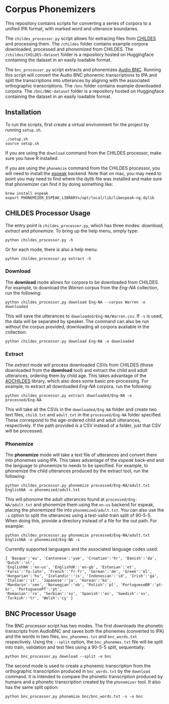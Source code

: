 # Corpus Phonemizers

This repository contains scripts for converting a series of corpora to a unified IPA format, with marked word and utterance boundaries. 

The `childes_processor.py` script allows for extracing files from [CHILDES](https://childes.talkbank.org/) and processing them. The `/childes` folder contains example corpora downloaded, processed and phonemized from CHILDES. The `/childes/CHILDES-dataset` folder is a repository hosted on Huggingface containing the dataset in an easily loadable format.

The `bnc_processor.py` script extracts and phonemizes [Audio BNC](http://www.phon.ox.ac.uk/AudioBNC). Running this script will convert the Audio BNC phonemic transcriptions to IPA and split the transcriptions into utterances by aligning with the associated orthographic transcriptions. The `/bnc` folder contains example downloaded corpora. The `/bnc/BNC-dataset` folder is a repository hosted on Huggingface containing the dataset in an easily loadable format.

## Installation

To run the scripts, first create a virtual environment for the project by running `setup.sh`.

```
./setup.sh
source setup.sh
```

If you are using the `download` command from the CHILDES processor, make sure you have R installed.

If you are using the `phonemize` command from the CHILDES processor, you will need to install the [espeak](https://github.com/espeak-ng/espeak-ng) backend. Note that on mac, you may need to point you may need to find where the dylib file was installed and make sure that phonemizer can find it by doing something like:

```
brew install espeak
export PHONEMIZER_ESPEAK_LIBRARY=/opt/local/lib/libespeak-ng.dylib
```

## CHILDES Processor Usage

The entry point is `childes_processor.py`, which has three modes: *download*, *extract* and *phonemize*. To bring up the help menu, simply type:

```
python childes_processor.py -h
```

Or for each mode, there is also a help menu:

```
python childes_processor.py extract -h
```

### Download

The **download** mode allows for corpora to be downloaded from CHILDES. For example, to download the _Warren_ corpus from the _Eng-NA_ collection, run the following:

```
python childes_processor.py download Eng-NA --corpus Warren -o downloaded
```

This will save the utterances to `downloaded/Eng-NA/Warren.csv`. If `-s` is used, the data will be separated by speaker. The command can also be run without the corpus provided, downloading all corpora available in the collection:

```
python childes_processor.py download Eng-NA -o downloaded
```

### Extract

The *extract* mode will process downloaded CSVs from CHILDES (those downloaded from the **download** tool) and extract the child and adult utterances, ordering them by child age. This takes advantage of the [AOCHILDES](https://github.com/UIUCLearningLanguageLab/AOCHILDES) library, which also does some basic pre-processing. For example, to extract all downloaded _Eng-NA_ corpora, run the following:

```
python childes_processor.py extract downloaded/Eng-NA -o processed/Eng-NA
```

This will take all the CSVs in the `downloaded/Eng-NA` folder and create two text files, `child.txt` and `adult.txt` in the `processed/Eng-NA` folder specified. These correspond to the age-ordered child and adult utterances, respectively. If the path provided is a CSV instead of a folder, just that CSV will be processed.

### Phonemize

The **phonemize** mode will take a text file of utterances and convert them into phonemes using IPA. This takes advantage of the *espeak* back-end and the language to phonemize to needs to be specified. For example, to phonemize the child utterances produced by the extract tool, run the following:

```
python childes_processor.py phonemize processed/Eng-NA/adult.txt EnglishNA -o phonemized/adult.txt
```

This will phonome the adult utterances found at `processed/Eng-NA/adult.txt` and phonemize them using the `en-us` backend for espeak, placing the phonemized file into `phonemized/adult.txt`. You can also use the `-s` option to split the utterances using a test-valid-train split of 90-5-5. When doing this, provide a directory instead of a file for the out path. For example:

```
python childes_processor.py phonemize processed/Eng-NA/adult.txt EnglishNA -o phonemized/Eng-NA -s
```

Currently supported languages and the associated language codes used:
```
{ 'Basque':'eu', 'Cantonese':'yue', 'Croatian':'hr', 'Danish':'da', 'Dutch':'nl',
'EnglishNA':'en-us', 'EnglishUK':'en-gb', 'Estonian':'et', 'Farsi':'fa-latn', 'French':'fr-fr', 'German':'de', 'Greek':'el',
'Hungarian':'hu', 'Icelandic':'is', 'Indonesian':'id', 'Irish':'ga', 'Italian':'it', 'Japanese':'ja', 'Korean':'ko',
'Mandarin':'cmn', 'Norwegian':'nb', 'Polish':'pl', 'PortugueseBR':'pt-br', 'PortuguesePT':'pt',
'Romanian':'ro', 'Serbian':'sv', 'Spanish':'es', 'Swedish':'sv', 'Turkish':'tr', 'Welsh':'cy' }
```

## BNC Processor Usage

The BNC processor script has two modes. The first downloads the phonetic transcripts from AudioBNC and saves both the phonemes (converted to IPA) and the words in two files, `bnc_phonemes.txt` and `bnc_words.txt` respectively. Using the `--split` option, the `bnc_phonemes.txt` file will be split into train, validation and test files using a 90-5-5 split, sequentially:

```
python bnc_processor.py download --split -o bnc
```

The second mode is used to create a phonemic transcription from the orthographic transcription produced in `bnc_words.txt` by the `download` command. It is intended to compare the phonetic transcription produced by humans and a phonetic transcription created by the `phonemizer` tool. It also has the same split option:

```
python bnc_processor.py phonemize bnc/bnc_words.txt -s -o bnc
```
